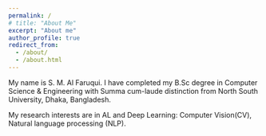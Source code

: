```yaml
---
permalink: /
# title: "About Me"
excerpt: "About me"
author_profile: true
redirect_from: 
  - /about/
  - /about.html
---
```


My name is S. M. Al Faruqui. I have completed my B.Sc degree in Computer Science & Engineering with Summa cum-laude distinction from North South University, Dhaka, Bangladesh.

My research interests are in AL and Deep Learning: Computer Vision(CV), Natural language processing (NLP).

